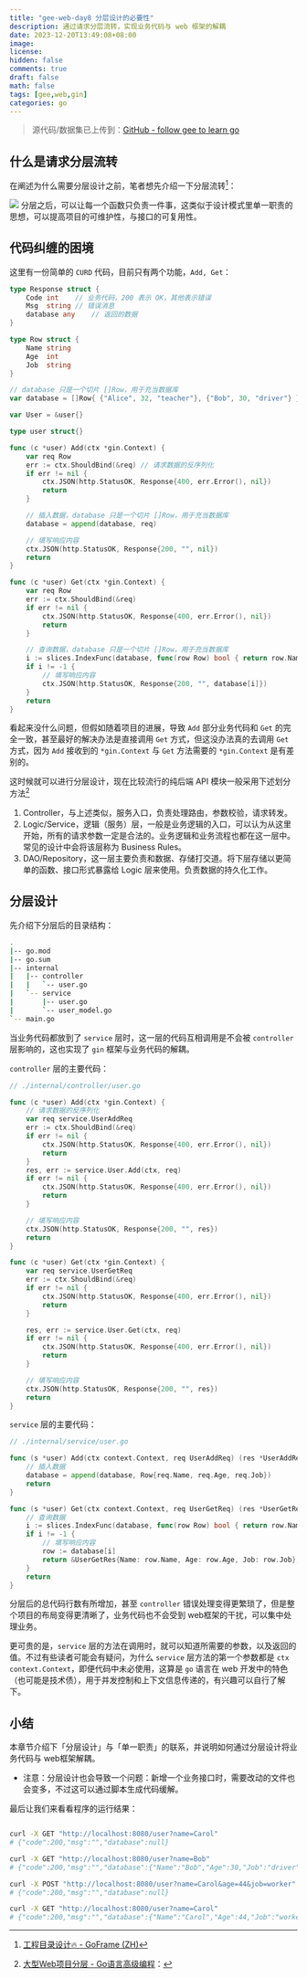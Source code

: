 ```yaml
---
title: "gee-web-day8 分层设计的必要性"
description: 通过请求分层流转，实现业务代码与 web 框架的解耦
date: 2023-12-20T13:49:08+08:00
image: 
license: 
hidden: false
comments: true
draft: false
math: false
tags: [gee,web,gin]
categories: go
---
```


> 源代码/数据集已上传到：[GitHub - follow gee to learn go](https://github.com/niluan304/gee)

## 什么是请求分层流转

在阐述为什么需要分层设计之前，笔者想先介绍一下分层流转[^1]：
[^1]:[工程目录设计🔥 - GoFrame (ZH)](https://goframe.org/pages/viewpage.action?pageId=30740166)

![](image.png)
分层之后，可以让每一个函数只负责一件事，这类似于设计模式里单一职责的思想，可以提高项目的可维护性，与接口的可复用性。


## 代码纠缠的困境
这里有一份简单的 `CURD` 代码，目前只有两个功能，`Add, Get`：
```go
type Response struct {
	Code int    // 业务代码，200 表示 OK，其他表示错误
	Msg  string // 错误消息
	database any    // 返回的数据
}

type Row struct {
	Name string
	Age  int
	Job  string
}

// database 只是一个切片 []Row，用于充当数据库
var database = []Row{ {"Alice", 32, "teacher"}, {"Bob", 30, "driver"} }

var User = &user{}

type user struct{}

func (c *user) Add(ctx *gin.Context) {
	var req Row
	err := ctx.ShouldBind(&req) // 请求数据的反序列化
	if err != nil {
		ctx.JSON(http.StatusOK, Response{400, err.Error(), nil})
		return
	}

	// 插入数据，database 只是一个切片 []Row，用于充当数据库
	database = append(database, req)

	// 填写响应内容
	ctx.JSON(http.StatusOK, Response{200, "", nil})
	return
}

func (c *user) Get(ctx *gin.Context) {
	var req Row
	err := ctx.ShouldBind(&req)
	if err != nil {
		ctx.JSON(http.StatusOK, Response{400, err.Error(), nil})
		return
	}

	// 查询数据，database 只是一个切片 []Row，用于充当数据库
	i := slices.IndexFunc(database, func(row Row) bool { return row.Name == req.Name })
	if i != -1 {
		// 填写响应内容
		ctx.JSON(http.StatusOK, Response{200, "", database[i]})
	}
	return
}
```

看起来没什么问题，但假如随着项目的进展，导致 `Add` 部分业务代码和 `Get` 的完全一致，甚至最好的解决办法是直接调用 `Get` 方式，但这没办法真的去调用 `Get` 方式，因为 `Add` 接收到的 `*gin.Context` 与 `Get` 方法需要的 `*gin.Context` 是有差别的。

这时候就可以进行分层设计，现在比较流行的纯后端 API 模块一般采用下述划分方法[^2]
[^2]:[大型Web项目分层 - Go语言高级编程](https://chai2010.cn/advanced-go-programming-book/ch5-web/ch5-07-layout-of-web-project.html)：
1. Controller，与上述类似，服务入口，负责处理路由，参数校验，请求转发。
2. Logic/Service，逻辑（服务）层，一般是业务逻辑的入口，可以认为从这里开始，所有的请求参数一定是合法的。业务逻辑和业务流程也都在这一层中。常见的设计中会将该层称为 Business Rules。
3. DAO/Repository，这一层主要负责和数据、存储打交道。将下层存储以更简单的函数、接口形式暴露给 Logic 层来使用。负责数据的持久化工作。

## 分层设计
先介绍下分层后的目录结构：
```sh
.
|-- go.mod
|-- go.sum
|-- internal
|   |-- controller
|   |   `-- user.go
|   `-- service
|       |-- user.go
|       `-- user_model.go
`-- main.go
```

当业务代码都放到了 `service` 层时，这一层的代码互相调用是不会被 `controller` 层影响的，这也实现了 `gin` 框架与业务代码的解耦。

`controller` 层的主要代码：
```go
// ./internal/controller/user.go

func (c *user) Add(ctx *gin.Context) {
	// 请求数据的反序列化
	var req service.UserAddReq
	err := ctx.ShouldBind(&req)
	if err != nil {
		ctx.JSON(http.StatusOK, Response{400, err.Error(), nil})
		return
	}
	res, err := service.User.Add(ctx, req)
	if err != nil {
		ctx.JSON(http.StatusOK, Response{400, err.Error(), nil})
		return
	}

	// 填写响应内容
	ctx.JSON(http.StatusOK, Response{200, "", res})
	return
}

func (c *user) Get(ctx *gin.Context) {
	var req service.UserGetReq
	err := ctx.ShouldBind(&req)
	if err != nil {
		ctx.JSON(http.StatusOK, Response{400, err.Error(), nil})
		return
	}

	res, err := service.User.Get(ctx, req)
	if err != nil {
		ctx.JSON(http.StatusOK, Response{400, err.Error(), nil})
		return
	}

	// 填写响应内容
	ctx.JSON(http.StatusOK, Response{200, "", res})
	return
}
```

`service` 层的主要代码：
```go
// ./internal/service/user.go

func (s *user) Add(ctx context.Context, req UserAddReq) (res *UserAddRes, err error) {
	// 插入数据
	database = append(database, Row{req.Name, req.Age, req.Job})
	return
}

func (s *user) Get(ctx context.Context, req UserGetReq) (res *UserGetRes, err error) {
	// 查询数据
	i := slices.IndexFunc(database, func(row Row) bool { return row.Name == req.Name })
	if i != -1 {
		// 填写响应内容
		row := database[i]
		return &UserGetRes{Name: row.Name, Age: row.Age, Job: row.Job}, nil
	}
	return
}
```

分层后的总代码行数有所增加，甚至 `controller` 错误处理变得更繁琐了，但是整个项目的布局变得更清晰了，业务代码也不会受到 web框架的干扰，可以集中处理业务。

更可贵的是，`service` 层的方法在调用时，就可以知道所需要的参数，以及返回的值。不过有些读者可能会有疑问，为什么 `service` 层方法的第一个参数都是 `ctx context.Context`，即便代码中未必使用，这算是 `go` 语言在 web 开发中的特色（也可能是技术债），用于并发控制和上下文信息传递的，有兴趣可以自行了解下。



## 小结
本章节介绍下「分层设计」与「单一职责」的联系，并说明如何通过分层设计将业务代码与 web框架解耦。

- 注意：分层设计也会导致一个问题：新增一个业务接口时，需要改动的文件也会变多，不过这可以通过脚本生成代码缓解。


最后让我们来看看程序的运行结果：
```sh

curl -X GET "http://localhost:8080/user?name=Carol"
# {"code":200,"msg":"","database":null}

curl -X GET "http://localhost:8080/user?name=Bob"
# {"code":200,"msg":"","database":{"Name":"Bob","Age":30,"Job":"driver"}}

curl -X POST "http://localhost:8080/user?name=Carol&age=44&job=worker"
# {"code":200,"msg":"","database":null}

curl -X GET "http://localhost:8080/user?name=Carol"
# {"code":200,"msg":"","database":{"Name":"Carol","Age":44,"Job":"worker"}}
```
